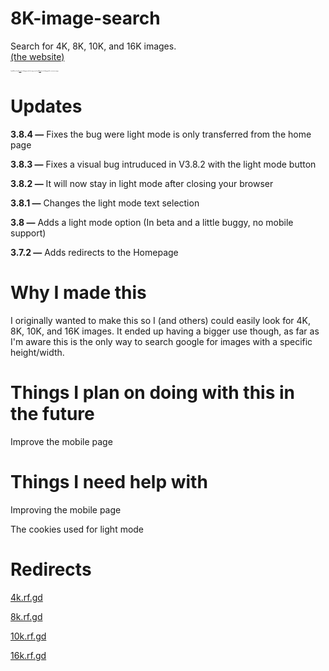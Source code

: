 # 8K-image-search
Search for 4K, 8K, 10K, and 16K images.
</br><a href="https://SoaringGecko.github.io/8K-image-search/">(the website)</a>
<p style="font-size:10%">I would like to thank <a href="https://stackoverflow.com/users/947271/lucas">Lucas</a> for helping me with the image search and <a href="https://stackoverflow.com/users/1171702/wazz">Wazz</a> for the helping with the custom size page.</p>

# Updates
<p><b>3.8.4 —</b> Fixes the bug were light mode is only transferred from the home page</p>
<p><b>3.8.3 —</b> Fixes a visual bug intruduced in V3.8.2 with the light mode button</p>
<p><b>3.8.2 —</b> It will now stay in light mode after closing your browser</p>
<p><b>3.8.1 —</b> Changes the light mode text selection</p>
<p><b>3.8 —</b> Adds a light mode option (In beta and a little buggy, no mobile support)</p>
<p><b>3.7.2 —</b> Adds redirects to the Homepage</p>


# Why I made this
<p>I originally wanted to make this so I (and others) could easily look for 4K, 8K, 10K, and 16K images. It ended up having a bigger use though, as far as I'm aware this is the only way to search google for images with a specific height/width.</p>

# Things I plan on doing with this in the future
<p>Improve the mobile page</p>

# Things I need help with
<p>Improving the mobile page</p>
<p>The cookies used for light mode</p>

# Redirects
<p><a href="http://4k.rf.gd">4k.rf.gd</a></p>
<p><a href="http://8k.rf.gd">8k.rf.gd</a></p>
<p><a href="http://10k.rf.gd">10k.rf.gd</a></p>
<p><a href="http://16k.rf.gd">16k.rf.gd</a></p>
